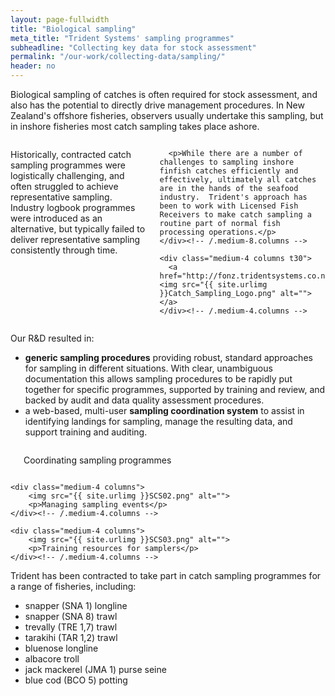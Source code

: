 ```yaml
---
layout: page-fullwidth
title: "Biological sampling"
meta_title: "Trident Systems' sampling programmes"
subheadline: "Collecting key data for stock assessment"
permalink: "/our-work/collecting-data/sampling/"
header: no
---
```


Biological sampling of catches is often required for stock assessment, and also has the potential to directly drive management procedures. In New Zealand's offshore fisheries, observers usually undertake this sampling, but in inshore fisheries most catch sampling takes place ashore.

<div class="row">
    <div class="medium-8 columns t30">
      <p>Historically, contracted catch sampling programmes were logistically challenging, and often struggled to achieve representative sampling. Industry logbook programmes were introduced as an alternative, but typically failed to deliver representative sampling consistently through time.</p>

      <p>While there are a number of challenges to sampling inshore finfish catches efficiently and effectively, ultimately all catches are in the hands of the seafood industry.  Trident's approach has been to work with Licensed Fish Receivers to make catch sampling a routine part of normal fish processing operations.</p>
    </div><!-- /.medium-8.columns -->

    <div class="medium-4 columns t30">
      <a href="http://fonz.tridentsystems.co.nz"><img src="{{ site.urlimg }}Catch_Sampling_Logo.png" alt=""></a>
    </div><!-- /.medium-4.columns -->
</div><!-- /.row -->

Our R&D resulted in:

+ **generic sampling procedures** providing robust, standard approaches for sampling in different situations.  With clear, unambiguous documentation this allows sampling procedures to be rapidly put together for specific programmes, supported by training and review, and backed by audit and data quality assessment procedures.
+ a web-based, multi-user **sampling coordination system** to assist in identifying landings for sampling, manage the resulting data, and support training and auditing.

<div class="row t30">
    <div class="medium-4 columns">
        <img src="{{ site.urlimg }}SCS01.png" alt="">
        <p>Coordinating sampling programmes</p>
    </div><!-- /.medium-4.columns -->

    <div class="medium-4 columns">
        <img src="{{ site.urlimg }}SCS02.png" alt="">
        <p>Managing sampling events</p>
    </div><!-- /.medium-4.columns -->

    <div class="medium-4 columns">
        <img src="{{ site.urlimg }}SCS03.png" alt="">
        <p>Training resources for samplers</p>
    </div><!-- /.medium-4.columns -->
</div><!-- /.row -->

Trident has been contracted to take part in catch sampling programmes for a range of fisheries, including:
+ snapper (SNA 1) longline
+ snapper (SNA 8) trawl
+ trevally (TRE 1,7) trawl
+ tarakihi (TAR 1,2) trawl
+ bluenose longline
+ albacore troll
+ jack mackerel (JMA 1) purse seine
+ blue cod (BCO 5) potting
